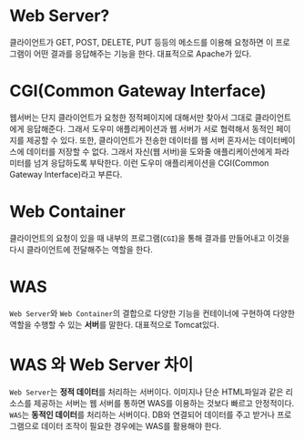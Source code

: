 # Web Server?
클라이언트가 GET, POST, DELETE, PUT 등등의 메소드를 이용해 요청하면 이 프로그램이 어떤 결과를 응답해주는 기능을 한다. 대표적으로 Apache가 있다.

# CGI(Common Gateway Interface)
웹서버는 단지 클라이언트가 요청한 정적페이지에 대해서만 찾아서 그대로 클라이언트에게 응답해준다. 그래서 도우미 애플리케이션과 웹 서버가 서로 협력해서 동적인 페이지를 제공할 수 있다. 또한, 클라이언트가 전송한 데이터를 웹 서버 혼자서는 데이터베이스에 데이터를 저장할 수 없다. 그래서 자신(웹 서버)을 도와줄 애플리케이션에게 파라미터를 넘겨 응답하도록 부탁한다. 이런 도우미 애플리케이션을 CGI(Common Gateway Interface)라고 부른다.

# Web Container
클라이언트의 요청이 있을 때 내부의 프로그램(`CGI`)을 통해 결과를 만들어내고 이것을 다시 클라이언트에 전달해주는 역할을 한다.

# WAS
`Web Server`와 `Web Container`의 결합으로 다양한 기능을 컨테이너에 구현하여 다양한 역할을 수행할 수 있는 **서버**를 말한다. 대표적으로 Tomcat있다.

# WAS 와 Web Server 차이
`Web Server`는 **정적 데이터**를 처리하는 서버이다. 이미지나 단순 HTML파일과 같은 리소스를 제공하는 서버는 웹 서버를 통하면 WAS를 이용하는 것보다 빠르고 안정적이다. `WAS`는 **동적인 데이터**를 처리하는 서버이다. DB와 연결되어 데이터를 주고 받거나 프로그램으로 데이터 조작이 필요한 경우에는 WAS를 활용해야 한다.
